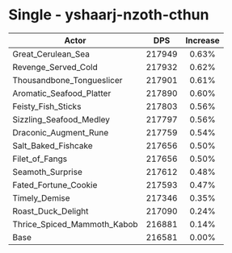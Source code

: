 # Single - yshaarj-nzoth-cthun
| Actor | DPS | Increase |
|---|:---:|:---:|
|Great_Cerulean_Sea|217949|0.63%|
|Revenge_Served_Cold|217932|0.62%|
|Thousandbone_Tongueslicer|217901|0.61%|
|Aromatic_Seafood_Platter|217890|0.60%|
|Feisty_Fish_Sticks|217803|0.56%|
|Sizzling_Seafood_Medley|217797|0.56%|
|Draconic_Augment_Rune|217759|0.54%|
|Salt_Baked_Fishcake|217656|0.50%|
|Filet_of_Fangs|217656|0.50%|
|Seamoth_Surprise|217612|0.48%|
|Fated_Fortune_Cookie|217593|0.47%|
|Timely_Demise|217346|0.35%|
|Roast_Duck_Delight|217090|0.24%|
|Thrice_Spiced_Mammoth_Kabob|216881|0.14%|
|Base|216581|0.00%|
